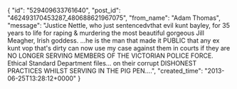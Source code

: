  {
   "id": "529409633761640",
   "post_id": "462493170453287_480688621967075",
   "from_name": "Adam Thomas",
   "message": "Justice Nettle,  who just sentencedvthat evil kunt bayley, for 35 years to life for raping & murdering the most beautiful gorgeous Jill Meagher,  Irish goddess. ...he is the man that made it PUBLIC that any ex kunt vop that's dirty can now use my case against them in courts if they are NO LONGER SERVING MEMBERS OF THE VICTORIAN POLICE FORCE.   Ethical Standard Department files... on their corrupt DISHONEST PRACTICES WHILST SERVING IN THE PIG PEN....",
   "created_time": "2013-06-25T13:28:12+0000"
 }
